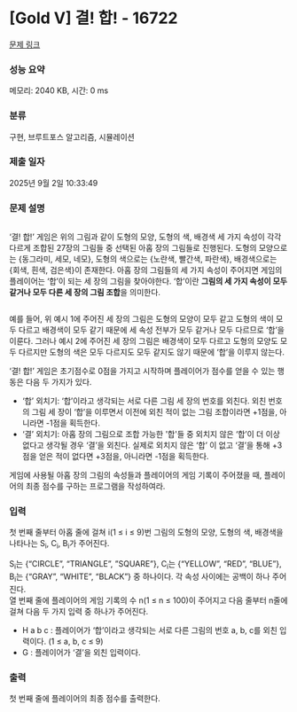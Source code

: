 # [Gold V] 결! 합! - 16722 

[문제 링크](https://www.acmicpc.net/problem/16722) 

### 성능 요약

메모리: 2040 KB, 시간: 0 ms

### 분류

구현, 브루트포스 알고리즘, 시뮬레이션

### 제출 일자

2025년 9월 2일 10:33:49

### 문제 설명

<p><img alt="" src="https://upload.acmicpc.net/096fdd17-c208-43c3-9f7d-d0ea381fa7d7/-/preview/"></p>

<p> </p>

<p>‘결! 합!’ 게임은 위의 그림과 같이 도형의 모양, 도형의 색, 배경색 세 가지 속성이 각각 다르게 조합된 27장의 그림들 중 선택된 아홉 장의 그림들로 진행된다. 도형의 모양으로는 {동그라미, 세모, 네모}, 도형의 색으로는 {노란색, 빨간색, 파란색}, 배경색으로는 {회색, 흰색, 검은색}이 존재한다. 아홉 장의 그림들의 세 가지 속성이 주어지면 게임의 플레이어는 ‘합’이 되는 세 장의 그림을 찾아야한다. ‘합’이란 <strong>그림의 세 가지 속성이 모두 같거나 모두 다른 세 장의 그림 조합</strong>을 의미한다. </p>

<p style="text-align: center;"><img alt="" src="https://upload.acmicpc.net/aefe76b1-a2c3-41a1-b900-797c6120dfe9/-/preview/"></p>

<p>예를 들어, 위 예시 1에 주어진 세 장의 그림은 도형의 모양이 모두 같고 도형의 색이 모두 다르고 배경색이 모두 같기 때문에 세 속성 전부가 모두 같거나 모두 다르므로 ‘합’을 이룬다. 그러나 예시 2에 주어진 세 장의 그림은 배경색이 모두 다르고 도형의 모양도 모두 다르지만 도형의 색은 모두 다르지도 모두 같지도 않기 때문에 ‘합’을 이루지 않는다.</p>

<p>‘결! 합!’ 게임은 초기점수로 0점을 가지고 시작하며 플레이어가 점수를 얻을 수 있는 행동은 다음 두 가지가 있다.</p>

<ul>
	<li>‘합’ 외치기: ‘합’이라고 생각되는 서로 다른 그림 세 장의 번호를 외친다. 외친 번호의 그림 세 장이 ‘합’을 이루면서 이전에 외친 적이 없는 그림 조합이라면 +1점을, 아니라면 -1점을 획득한다.</li>
	<li>‘결’ 외치기: 아홉 장의 그림으로 조합 가능한 '합'들 중 외치지 않은 ‘합’이 더 이상 없다고 생각될 경우 ‘결’을 외친다. 실제로 외치지 않은 ‘합’ 이 없고 ‘결’을 통해 +3점을 얻은 적이 없다면 +3점을, 아니라면 -1점을 획득한다.</li>
</ul>

<p>게임에 사용될 아홉 장의 그림의 속성들과 플레이어의 게임 기록이 주어졌을 때, 플레이어의 최종 점수를 구하는 프로그램을 작성하여라.</p>

### 입력 

 <p>첫 번째 줄부터 아홉 줄에 걸쳐 i(1 ≤ i ≤ 9)번 그림의 도형의 모양, 도형의 색, 배경색을 나타나는 S<sub>i</sub>, C<sub>i</sub>, B<sub>i</sub>가 주어진다.</p>

<p>S<sub>i</sub>는 {“CIRCLE”, “TRIANGLE”, ”SQUARE”}, C<sub>i</sub>는 {“YELLOW”, “RED”, “BLUE”}, B<sub>i</sub>는 {“GRAY”, “WHITE”, “BLACK”} 중 하나이다. 각 속성 사이에는 공백이 하나 주어진다.<br>
열 번째 줄에 플레이어의 게임 기록의 수 n(1 ≤ n ≤ 100)이 주어지고 다음 줄부터 n줄에 걸쳐 다음 두 가지 입력 중 하나가 주어진다.</p>

<ul>
	<li>H a b c : 플레이어가 ‘합’이라고 생각되는 서로 다른 그림의 번호 a, b, c를 외친 입력이다. (1 ≤ a, b, c ≤ 9)</li>
	<li>G : 플레이어가 ‘결’을 외친 입력이다.</li>
</ul>

### 출력 

 <p>첫 번째 줄에 플레이어의 최종 점수를 출력한다.</p>

